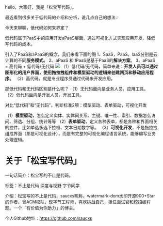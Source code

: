 hello，大家好，我是「松宝写代码」。

最近看到很多关于低代码的介绍和分析，说几点自己的想法💡

今天来聊聊，低代码如何来界定？

低代码属于PaaS中的应用开发aPaaS层面，通过可视化方式实现应用开发，降低写代码的成本。

引入了PaaS和aPaaS的概念，我们来看下面的图
1、SaaS，PaaS，IaaS分别是云计算的不同**服务模式。**
2、aPaaS 和 IPaaS是基于PaaS的**解决方案**。
3、aPaaS = 高代码 + 低代码/无代码
![](https://cdn.nlark.com/yuque/0/2022/jpeg/276016/1648135499387-9dedf294-8a2c-4099-87fc-6878f05f8a82.jpeg)
（1）低代码/无代码，简单来说：**开发人员可以通过图形化的用户界面，使用拖拉拽组件和模型驱动的逻辑来创建网页和移动应用程序。**
（2）高代码，就是专业程序员通过代码来开发应用。

那低代码和无代码区别是什么呢？
（1）无代码面向是业务人员，应用工具。
（2）低代码面向是开发人员，开发工具。

对比“低代码”和“无代码”，判断标准2项：模型驱动、表单驱动，可视化开发

（1）**模型驱动**，怎么定义实体、实体间关系、主键、唯一性、索引、数据怎么访问、筛选、分组、统计等等
（2）**表单驱动**，定义各种表单，都是各种和界面相关的控件，比如单选多选下拉框、文本日期数字等。
（3）**可视化开发**，不是拖拉拽组成界面（那是可视化设计），而是有完整的可视化编程语言系统，能够编写业务处理逻辑。

# 关于「松宝写代码」

一句话简介：松宝写的不止是代码。

标签：不止是代码 深度与视野 字节同学

介绍：松宝写的不止是代码，saucxs昵称，watermark-dom水印开源900+Star的作者，曾ACM校队，现字节工程师，喜欢挑战自己，担任面试官和校招编程题。一个「有价值为你助力」的博主。

个人Github地址：https://github.com/saucxs